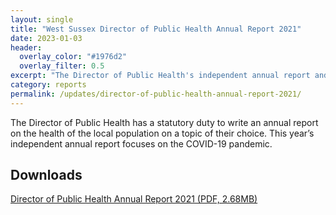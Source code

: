 ```yaml
---
layout: single
title: "West Sussex Director of Public Health Annual Report 2021"
date: 2023-01-03
header:
  overlay_color: "#1976d2"
  overlay_filter: 0.5
excerpt: "The Director of Public Health's independent annual report and its focus on the pandemic response across West Sussex."
category: reports
permalink: /updates/director-of-public-health-annual-report-2021/
---
```


The Director of Public Health has a statutory duty to write an annual report on the health of the local population on a topic of their choice. This year’s independent annual report focuses on the COVID-19 pandemic.


## Downloads

[Director of Public Health Annual Report 2021 (PDF, 2.68MB)](/assets/core/director_of_public_health_annual_report21.pdf)
